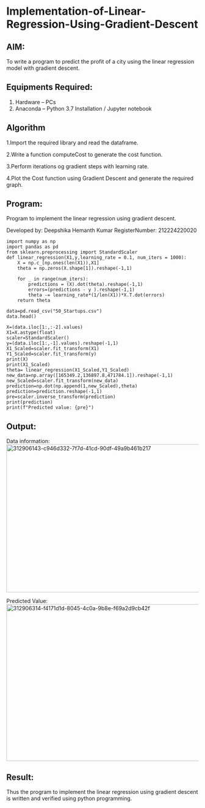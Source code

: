 # Implementation-of-Linear-Regression-Using-Gradient-Descent

## AIM:
To write a program to predict the profit of a city using the linear regression model with gradient descent.

## Equipments Required:
1. Hardware – PCs
2. Anaconda – Python 3.7 Installation / Jupyter notebook

## Algorithm
1.Import the required library and read the dataframe.

2.Write a function computeCost to generate the cost function.

3.Perform iterations og gradient steps with learning rate.

4.Plot the Cost function using Gradient Descent and generate the required graph.
## Program:

Program to implement the linear regression using gradient descent.

Developed by: Deepshika Hemanth Kumar
RegisterNumber:  212224220020

```
import numpy as np
import pandas as pd
from sklearn.preprocessing import StandardScaler
def linear_regression(X1,y,learning_rate = 0.1, num_iters = 1000):
    X = np.c_[np.ones(len(X1)),X1]
    theta = np.zeros(X.shape[1]).reshape(-1,1)
    
    for _ in range(num_iters):
        predictions = (X).dot(theta).reshape(-1,1)
        errors=(predictions - y ).reshape(-1,1)
        theta -= learning_rate*(1/len(X1))*X.T.dot(errors)
    return theta

data=pd.read_csv("50_Startups.csv")
data.head()

X=(data.iloc[1:,:-2].values)
X1=X.astype(float)
scaler=StandardScaler()
y=(data.iloc[1:,-1].values).reshape(-1,1)
X1_Scaled=scaler.fit_transform(X1)
Y1_Scaled=scaler.fit_transform(y)
print(X)
print(X1_Scaled)
theta= linear_regression(X1_Scaled,Y1_Scaled)
new_data=np.array([165349.2,136897.8,471784.1]).reshape(-1,1)
new_Scaled=scaler.fit_transform(new_data)
prediction=np.dot(np.append(1,new_Scaled),theta)
prediction=prediction.reshape(-1,1)
pre=scaler.inverse_transform(prediction)
print(prediction)
print(f"Predicted value: {pre}")
```

## Output:
Data information:
<img width="1063" height="387" alt="312906143-c946d332-7f7d-41cd-90df-49a9b461b217" src="https://github.com/user-attachments/assets/f5f5afbb-1df8-4fc4-a71c-792ca6725f08" />

Predicted Value:
<img width="680" height="410" alt="312906314-f4171d1d-8045-4c0a-9b8e-f69a2d9cb42f" src="https://github.com/user-attachments/assets/a304d635-3b2b-4835-8589-b57f526259fc" />


## Result:
Thus the program to implement the linear regression using gradient descent is written and verified using python programming.
